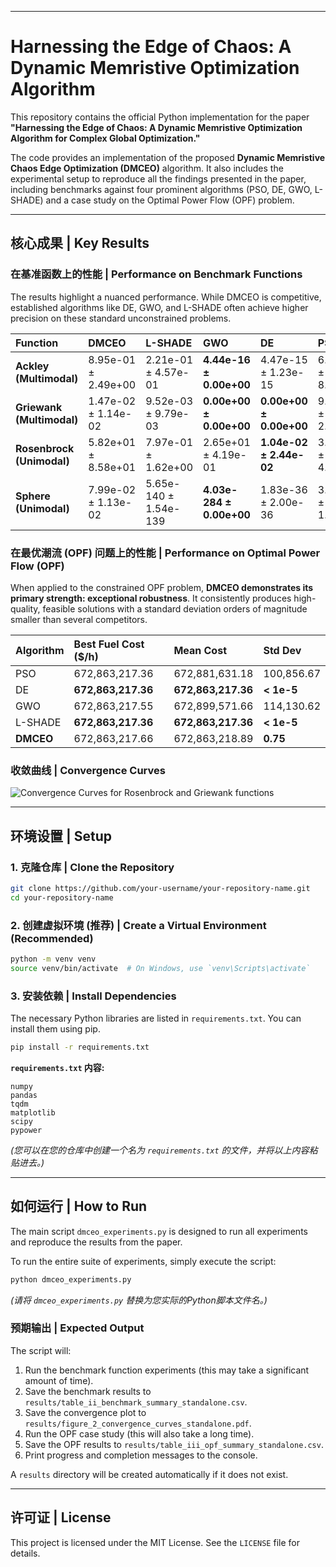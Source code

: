 

---

# Harnessing the Edge of Chaos: A Dynamic Memristive Optimization Algorithm

This repository contains the official Python implementation for the paper **"Harnessing the Edge of Chaos: A Dynamic Memristive Optimization Algorithm for Complex Global Optimization."**

The code provides an implementation of the proposed **Dynamic Memristive Chaos Edge Optimization (DMCEO)** algorithm. It also includes the experimental setup to reproduce all the findings presented in the paper, including benchmarks against four prominent algorithms (PSO, DE, GWO, L-SHADE) and a case study on the Optimal Power Flow (OPF) problem.

---

## 核心成果 | Key Results

### 在基准函数上的性能 | Performance on Benchmark Functions

The results highlight a nuanced performance. While DMCEO is competitive, established algorithms like DE, GWO, and L-SHADE often achieve higher precision on these standard unconstrained problems.

| Function | DMCEO | L-SHADE | GWO | DE | PSO |
| :--- | :--- | :--- | :--- | :--- | :--- |
| **Ackley (Multimodal)** | 8.95e-01 ± 2.49e+00 | 2.21e-01 ± 4.57e-01 | **4.44e-16 ± 0.00e+00** | 4.47e-15 ± 1.23e-15 | 6.88e+00 ± 8.76e+00 |
| **Griewank (Multimodal)**| 1.47e-02 ± 1.14e-02 | 9.52e-03 ± 9.79e-03 | **0.00e+00 ± 0.00e+00** | **0.00e+00 ± 0.00e+00** | 9.03e+00 ± 2.75e+01 |
| **Rosenbrock (Unimodal)**| 5.82e+01 ± 8.58e+01 | 7.97e-01 ± 1.62e+00 | 2.65e+01 ± 4.19e-01 | **1.04e-02 ± 2.44e-02** | 3.06e+04 ± 4.27e+04 |
| **Sphere (Unimodal)** | 7.99e-02 ± 1.13e-02 | 5.65e-140 ± 1.54e-139| **4.03e-284 ± 0.00e+00**| 1.83e-36 ± 2.00e-36 | 3.33e+02 ± 1.83e+03 |

### 在最优潮流 (OPF) 问题上的性能 | Performance on Optimal Power Flow (OPF)

When applied to the constrained OPF problem, **DMCEO demonstrates its primary strength: exceptional robustness**. It consistently produces high-quality, feasible solutions with a standard deviation orders of magnitude smaller than several competitors.

| Algorithm | Best Fuel Cost ($/h) | Mean Cost | Std Dev |
| :--- | :--- | :--- | :--- |
| PSO | 672,863,217.36 | 672,881,631.18 | 100,856.67 |
| DE | **672,863,217.36** | **672,863,217.36** | **< 1e-5** |
| GWO | 672,863,217.55 | 672,899,571.66 | 114,130.62 |
| L-SHADE | **672,863,217.36** | **672,863,217.36** | **< 1e-5** |
| **DMCEO** | 672,863,217.66 | 672,863,218.89 | **0.75** |

### 收敛曲线 | Convergence Curves

![Convergence Curves for Rosenbrock and Griewank functions](https://storage.googleapis.com/agent-tools-prod.appspot.com/medias/2529/2529513/screenshot_2025-10-16_at_11.02.13_PM.png)

---

## 环境设置 | Setup

### 1. 克隆仓库 | Clone the Repository
```bash
git clone https://github.com/your-username/your-repository-name.git
cd your-repository-name
```

### 2. 创建虚拟环境 (推荐) | Create a Virtual Environment (Recommended)
```bash
python -m venv venv
source venv/bin/activate  # On Windows, use `venv\Scripts\activate`
```

### 3. 安装依赖 | Install Dependencies

The necessary Python libraries are listed in `requirements.txt`. You can install them using pip.

```bash
pip install -r requirements.txt
```

**`requirements.txt` 内容:**
```
numpy
pandas
tqdm
matplotlib
scipy
pypower
```
*(您可以在您的仓库中创建一个名为 `requirements.txt` 的文件，并将以上内容粘贴进去。)*

---

## 如何运行 | How to Run

The main script `dmceo_experiments.py` is designed to run all experiments and reproduce the results from the paper.

To run the entire suite of experiments, simply execute the script:
```bash
python dmceo_experiments.py
```
*(请将 `dmceo_experiments.py` 替换为您实际的Python脚本文件名。)*

### 预期输出 | Expected Output

The script will:
1.  Run the benchmark function experiments (this may take a significant amount of time).
2.  Save the benchmark results to `results/table_ii_benchmark_summary_standalone.csv`.
3.  Save the convergence plot to `results/figure_2_convergence_curves_standalone.pdf`.
4.  Run the OPF case study (this will also take a long time).
5.  Save the OPF results to `results/table_iii_opf_summary_standalone.csv`.
6.  Print progress and completion messages to the console.

A `results` directory will be created automatically if it does not exist.


---

## 许可证 | License

This project is licensed under the MIT License. See the `LICENSE` file for details.
